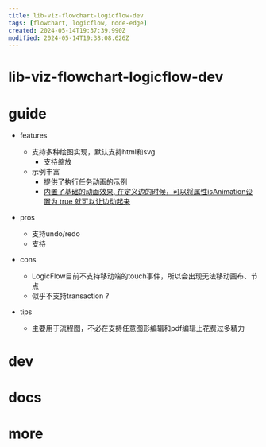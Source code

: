 ```yaml
---
title: lib-viz-flowchart-logicflow-dev
tags: [flowchart, logicflow, node-edge]
created: 2024-05-14T19:37:39.990Z
modified: 2024-05-14T19:38:08.626Z
---
```


# lib-viz-flowchart-logicflow-dev

# guide

- features
  - 支持多种绘图实现，默认支持html和svg
    - 支持缩放
  - 示例丰富
    - [提供了执行任务动画的示例](https://docs.logic-flow.cn/demo/dist/bpmn-and-engine)
    - [内置了基础的动画效果, 在定义边的时候，可以将属性isAnimation设置为 true 就可以让边动起来](https://site.logic-flow.cn/tutorial/intermediate-edge#%E5%8A%A8%E7%94%BB)

- pros
  - 支持undo/redo
  - 支持

- cons
  - LogicFlow目前不支持移动端的touch事件，所以会出现无法移动画布、节点
  - 似乎不支持transaction ?

- tips
  - 主要用于流程图，不必在支持任意图形编辑和pdf编辑上花费过多精力
# dev

# docs

# more
